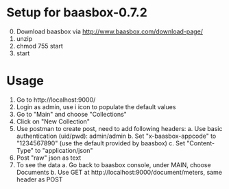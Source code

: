 # Setup for baasbox-0.7.2
0. Download baasbox via http://www.baasbox.com/download-page/
1. unzip
2. chmod 755 start
3. start

# Usage
1. Go to http://localhost:9000/
2. Login as admin, use i icon to populate the default values
3. Go to "Main" and choose "Collections"
4. Click on "New Collection"
5. Use postman to create post, need to add following headers:
   a. Use basic authentication (uid/pwd): admin/admin
   b. Set "x-baasbox-appcode" to "1234567890" (use the default provided by baasbox)
   c. Set "Content-Type" to "application/json" 
6. Post "raw" json as text
7. To see the data
   a. Go back to baasbox console, under MAIN, choose Documents
   b. Use GET at http://localhost:9000/document/meters, same header as POST


